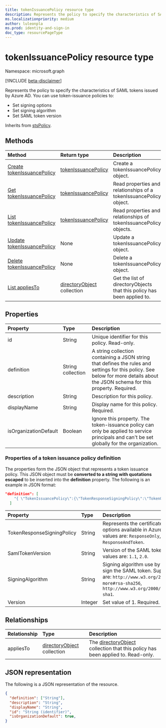 ```yaml
---
title: tokenIssuancePolicy resource type
description: Represents the policy to specify the characteristics of SAML tokens issued by Azure AD.
ms.localizationpriority: medium
author: luleonpla
ms.prod: identity-and-sign-in
doc_type: resourcePageType
---
```


# tokenIssuancePolicy resource type

Namespace: microsoft.graph

[!INCLUDE [beta-disclaimer](../../includes/beta-disclaimer.md)]

Represents the policy to specify the characteristics of SAML tokens issued by Azure AD. You can use token-issuance policies to:

- Set signing options
- Set signing algorithm
- Set SAML token version

Inherits from [stsPolicy](stsPolicy.md).

## Methods

| Method                                                                               | Return type                                      | Description                                                            |
| :----------------------------------------------------------------------------------- | :----------------------------------------------- | :--------------------------------------------------------------------- |
| [Create tokenIssuancePolicy](../api/tokenissuancepolicy-post-tokenissuancepolicy.md) | [tokenIssuancePolicy](tokenissuancepolicy.md)    | Create a tokenIssuancePolicy object.                                   |
| [Get tokenIssuancePolicy](../api/tokenissuancepolicy-get.md)                         | [tokenIssuancePolicy](tokenissuancepolicy.md)    | Read properties and relationships of a tokenIssuancePolicy object.     |
| [List tokenIssuancePolicy](../api/tokenissuancepolicy-list.md)                       | [tokenIssuancePolicy](tokenissuancepolicy.md)    | Read properties and relationships of tokenIssuancePolicy objects.      |
| [Update tokenIssuancePolicy](../api/tokenissuancepolicy-update.md)                   | None                                             | Update a tokenIssuancePolicy object.                                   |
| [Delete tokenIssuancePolicy](../api/tokenissuancepolicy-delete.md)                   | None                                             | Delete a tokenIssuancePolicy object.                                   |
| [List appliesTo](../api/tokenissuancepolicy-list-appliesto.md)                       | [directoryObject](directoryobject.md) collection | Get the list of directoryObjects that this policy has been applied to. |

## Properties

| Property              | Type              | Description                                                                                                                                                                     |
| :-------------------- | :---------------- | :------------------------------------------------------------------------------------------------------------------------------------------------------------------------------ |
| id                    | String            | Unique identifier for this policy. Read-only.                                                                                                                                   |
| definition            | String collection | A string collection containing a JSON string that defines the rules and settings for this policy. See below for more details about the JSON schema for this property. Required. |
| description           | String            | Description for this policy.                                                                                                                                                    |
| displayName           | String            | Display name for this policy. Required.                                                                                                                                         |
| isOrganizationDefault | Boolean           | Ignore this property. The token-issuance policy can only be applied to service principals and can't be set globally for the organization.                                       |

### Properties of a token issuance policy definition

The properties form the JSON object that represents a token issuance policy. This JSON object must be **converted to a string with quotations escaped** to be inserted into the **definition** property. The following is an example in JSON format:

<!-- {
  "blockType": "ignored"
}-->

```json
"definition": [
    "{ \"TokenIssuancePolicy\":{\"TokenResponseSigningPolicy\":\"TokenOnly\",\"SamlTokenVersion\":\"1.1\",\"SigningAlgorithm\":\"http://www.w3.org/2001/04/xmldsig-more#rsa-sha256\",\"Version\":1}}"
  ]
```

| Property                   | Type    | Description                                                                                                                                                                        |
| :------------------------- | :------ | :--------------------------------------------------------------------------------------------------------------------------------------------------------------------------------- |
| TokenResponseSigningPolicy | String  | Represents the certificate signing options available in Azure AD. Supported values are: `ResponseOnly`, `TokenOnly`, `ResponseAndToken`.                                           |
| SamlTokenVersion           | String  | Version of the SAML token. Supported values are: `1.1`, `2.0`.                                                                                                                     |
| SigningAlgorithm           | String  | Signing algorithm use by Azure AD to sign the SAML token. Supported values are: `http://www.w3.org/2001/04/xmldsig-more#rsa-sha256`, `http://www.w3.org/2000/09/xmldsig#rsa-sha1`. |
| Version                    | Integer | Set value of 1. Required.                                                                                                                                                          |

## Relationships

| Relationship | Type                                             | Description                                                                                           |
| :----------- | :----------------------------------------------- | :---------------------------------------------------------------------------------------------------- |
| appliesTo    | [directoryObject](directoryobject.md) collection | The [directoryObject](directoryObject.md) collection that this policy has been applied to. Read-only. |

## JSON representation

The following is a JSON representation of the resource.

<!-- {
  "blockType": "resource",
  "optionalProperties": [

  ],
  "@odata.type": "microsoft.graph.tokenIssuancePolicy",
  "keyProperty": "id"
}-->

```json
{
  "definition": ["String"],
  "description": "String",
  "displayName": "String",
  "id": "String (identifier)",
  "isOrganizationDefault": true,
}
```

<!-- uuid: 16cd6b66-4b1a-43a1-adaf-3a886856ed98
2019-02-04 14:57:30 UTC -->

<!-- {
  "type": "#page.annotation",
  "description": "tokenIssuancePolicy resource",
  "keywords": "",
  "section": "documentation",
  "tocPath": ""
}-->

